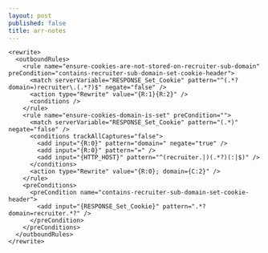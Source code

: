 ```yaml
---
layout: post
published: false
title: arr-notes
---
```

    <rewrite>
      <outboundRules>
        <rule name="ensure-cookies-are-not-stored-on-recruiter-sub-domain" preCondition="contains-recruiter-sub-domain-set-cookie-header">
          <match serverVariable="RESPONSE_Set_Cookie" pattern="^(.*?domain=)recruiter\.(.*?)$" negate="false" />
          <action type="Rewrite" value="{R:1}{R:2}" />
          <conditions />
        </rule>
        <rule name="ensure-cookies-domain-is-set" preCondition="">
          <match serverVariable="RESPONSE_Set_Cookie" pattern="(.*)" negate="false" />
          <conditions trackAllCaptures="false">
            <add input="{R:0}" pattern="domain=" negate="true" />
            <add input="{R:0}" pattern="=" />
            <add input="{HTTP_HOST}" pattern="^(recruiter.|)(.*?)(:|$)" />
          </conditions>
          <action type="Rewrite" value="{R:0}; domain={C:2}" />
        </rule>
        <preConditions>
          <preCondition name="contains-recruiter-sub-domain-set-cookie-header">
            <add input="{RESPONSE_Set_Cookie}" pattern=".*?domain=recruiter.*?" />
          </preCondition>
        </preConditions>
      </outboundRules>
    </rewrite>